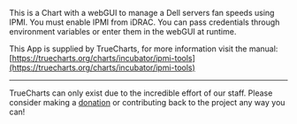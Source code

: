 This is a Chart with a webGUI to manage a Dell servers fan speeds using IPMI. You must enable IPMI from iDRAC. You can pass credentials through environment variables or enter them in the webGUI at runtime.

This App is supplied by TrueCharts, for more information visit the manual: [https://truecharts.org/charts/incubator/ipmi-tools](https://truecharts.org/charts/incubator/ipmi-tools)

---

TrueCharts can only exist due to the incredible effort of our staff.
Please consider making a [donation](https://truecharts.org/sponsor) or contributing back to the project any way you can!
